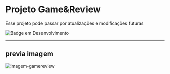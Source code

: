 # Projeto Game&Review

<p> Esse projeto pode passar por atualizações e modificações futuras </p>

![Badge em Desenvolvimento](http://img.shields.io/static/v1?label=STATUS&message=EM%20DESENVOLVIMENTO&color=GREEN&style=for-the-badge)

---

## previa imagem

![imagem-gamereview](https://github.com/Jhonatan-777/projeto-game-e-review/assets/155544904/4d697bfa-484d-4043-8241-1206289b47ea)
